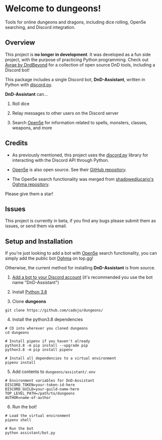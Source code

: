 # Welcome to dungeons!
Tools for online dungeons and dragons, including dice rolling, Open5e searching, and Discord integration.

## Overview

This project is __no longer in development__. It was developed as a fun side project, with the purpose of practicing Python programming. Check out [Avrae by DndBeyond](https://github.com/avrae) for a collection of open source DnD tools, including a Discord bot!

This package includes a single Discord bot, __DnD-Assistant__, written in Python with [discord.py](https://github.com/Rapptz/discord.py). 

__DnD-Assistant__ can...

1. Roll dice

2. Relay messages to other users on the Discord server

3. Search [Open5e](https://open5e.com) for information related to spells, monsters, classes, weapons, and more

## Credits

* As previously mentioned, this project uses the [discord.py](https://github.com/Rapptz/discord.py) library for interacting with the Discord API through Python.

* [Open5e](https://open5e.com) is also open source. See their [GitHub repository](https://github.com/eepMoody/open5e).

* The Open5e search functionality was merged from [shadowedlucario's Oghma repository](https://github.com/shadowedlucario/oghma).

Please give them a star!

## Issues
This project is currently in beta, if you find any bugs please submit them as issues, or send them via email.

## Setup and Installation

If you're just looking to add a bot with [Open5e](https://open5e.com) search functionality, you can simply add the public bot [Oghma](https://github.com/shadowedlucario/oghma/tree/master) on top.gg!

Otherwise, the current method for installing __DnD-Assistant__ is from source. 

1. [Add a bot to your Discord account](https://discordpy.readthedocs.io/en/latest/discord.html) (it's recommended you use the bot name "DnD-Assistant")

2. Install [Python 3.8](https://www.python.org/downloads/)

3. Clone __dungeons__
```
git clone https://github.com/cadojo/dungeons/
```

4. Install the python3.8 dependencies
```
# CD into wherever you cloned dungeons
cd dungeons

# Install pipenv if you haven't already
python3.8 -m pip install --upgrade pip
python3.8 -m pip install pipenv

# Install all dependencies to a virtual environment
pipenv install
```

5. Add contents to `dungeons/assistant/.env`
```
# Environment variables for DnD-Assistant
DISCORD_TOKEN=your-token-id-here
DISCORD_GUILD=your-guild-name-here
TOP_LEVEL_PATH=/path/to/dungeons
AUTHOR=name-of-author
```

6. Run the bot!
```
# Load the virtual environment
pipenv shell

# Run the bot
python assistant/bot.py
```
